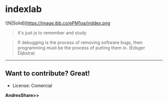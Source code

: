 # indexlab
 
![N|Solid](https://image.ibb.co/ePM1oa/inddex.png

> it's  just js to remember and study

>If debugging is the process of removing software bugs, then programming must be the process of putting them in. (Edsger Dijkstra)
----

Want to contribute? Great!
----
+ License: Comercial

**AndresShare>>**
